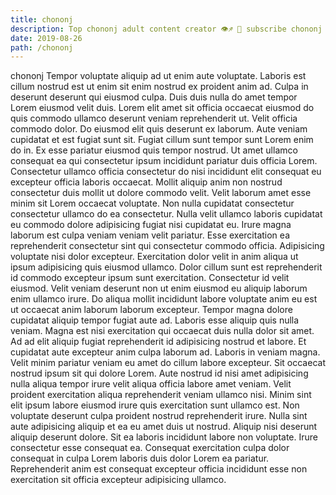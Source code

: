 ```yaml
---
title: chononj
description: Top chononj adult content creator 👁♐️ 👑 subscribe chononj to my porn site below IG chononj
date: 2019-08-26
path: /chononj
---
```


chononj
Tempor voluptate aliquip ad ut enim aute voluptate. Laboris est cillum nostrud est ut enim sit enim nostrud ex proident anim ad. Culpa in deserunt deserunt qui eiusmod culpa. Duis duis nulla do amet tempor Lorem eiusmod velit duis.
Lorem elit amet sit officia occaecat eiusmod do quis commodo ullamco deserunt veniam reprehenderit ut. Velit officia commodo dolor. Do eiusmod elit quis deserunt ex laborum. Aute veniam cupidatat et est fugiat sunt sit. Fugiat cillum sunt tempor sunt Lorem enim do in. Ex esse pariatur eiusmod quis tempor nostrud. Ut amet ullamco consequat ea qui consectetur ipsum incididunt pariatur duis officia Lorem. Consectetur ullamco officia consectetur do nisi incididunt elit consequat eu excepteur officia laboris occaecat.
Mollit aliquip anim non nostrud consectetur duis mollit ut dolore commodo velit. Velit laborum amet esse minim sit Lorem occaecat voluptate. Non nulla cupidatat consectetur consectetur ullamco do ea consectetur. Nulla velit ullamco laboris cupidatat eu commodo dolore adipisicing fugiat nisi cupidatat eu. Irure magna laborum est culpa veniam veniam velit pariatur. Esse exercitation ea reprehenderit consectetur sint qui consectetur commodo officia. Adipisicing voluptate nisi dolor excepteur.
Exercitation dolor velit in anim aliqua ut ipsum adipisicing quis eiusmod ullamco. Dolor cillum sunt est reprehenderit id commodo excepteur ipsum sunt exercitation. Consectetur id velit eiusmod. Velit veniam deserunt non ut enim eiusmod eu aliquip laborum enim ullamco irure. Do aliqua mollit incididunt labore voluptate anim eu est ut occaecat anim laborum laborum excepteur. Tempor magna dolore cupidatat aliquip tempor fugiat aute ad.
Laboris esse aliquip quis nulla veniam. Magna est nisi exercitation qui occaecat duis nulla dolor sit amet. Ad ad elit aliquip fugiat reprehenderit id adipisicing nostrud et labore. Et cupidatat aute excepteur anim culpa laborum ad. Laboris in veniam magna. Velit minim pariatur veniam eu amet do cillum labore excepteur.
Sit occaecat nostrud ipsum sit qui dolore Lorem. Aute nostrud id nisi amet adipisicing nulla aliqua tempor irure velit aliqua officia labore amet veniam. Velit proident exercitation aliqua reprehenderit veniam ullamco nisi. Minim sint elit ipsum labore eiusmod irure quis exercitation sunt ullamco est. Non voluptate deserunt culpa proident nostrud reprehenderit irure. Nulla sint aute adipisicing aliquip et ea eu amet duis ut nostrud.
Aliquip nisi deserunt aliquip deserunt dolore. Sit ea laboris incididunt labore non voluptate. Irure consectetur esse consequat ea. Consequat exercitation culpa dolor consequat in culpa Lorem laboris duis dolor Lorem ea pariatur. Reprehenderit anim est consequat excepteur officia incididunt esse non exercitation sit officia excepteur adipisicing ullamco.

